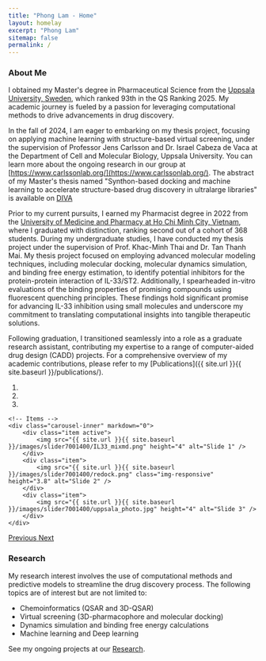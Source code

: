 ```yaml
---
title: "Phong Lam - Home"
layout: homelay
excerpt: "Phong Lam"
sitemap: false
permalink: /
---
```


### About Me

I obtained my Master's degree in Pharmaceutical Science from the [Uppsala University, Sweden](https://uu.se), which ranked 93th in the QS Ranking 2025. My academic journey is fueled by a passion for leveraging computational methods to drive advancements in drug discovery.

In the fall of 2024, I am eager to embarking on my thesis project, focusing on applying machine learning with structure-based virtual screening, under the supervision of Professor Jens Carlsson and Dr. Israel Cabeza de Vaca at the Department of Cell and Molecular Biology, Uppsala University. You can learn more about the ongoing research in our group at [https://www.carlssonlab.org/](https://www.carlssonlab.org/). The abstract of my Master's thesis named "Synthon-based docking and machine learning to accelerate structure-based drug discovery in ultralarge libraries" is available on [DIVA](https://uu.diva-portal.org/smash/record.jsf?pid=diva2%3A1972053)

Prior to my current pursuits, I earned my Pharmacist degree in 2022 from the [University of Medicine and Pharmacy at Ho Chi Minh City, Vietnam](https://ump.edu.vn), where I graduated with distinction, ranking second out of a cohort of 368 students. During my undergraduate studies, I have conducted my thesis project under the supervision of Prof. Khac-Minh Thai and Dr. Tan Thanh Mai. My thesis project focused on employing advanced molecular modeling techniques, including molecular docking, molecular dynamics simulation, and binding free energy estimation, to identify potential inhibitors for the protein-protein interaction of IL-33/ST2. Additionally, I spearheaded in-vitro evaluations of the binding properties of promising compounds using fluorescent quenching principles. These findings hold significant promise for advancing IL-33 inhibition using small molecules and underscore my commitment to translating computational insights into tangible therapeutic solutions.

Following graduation, I transitioned seamlessly into a role as a graduate research assistant, contributing my expertise to a range of computer-aided drug design (CADD) projects. For a comprehensive overview of my academic contributions, please refer to my [Publications]({{ site.url }}{{ site.baseurl }}/publications/).


<div markdown="0" id="carousel" class="carousel slide" data-ride="carousel" data-interval="4000" data-pause="hover" >
    <!-- Menu -->
    <ol class="carousel-indicators">
        <li data-target="#carousel" data-slide-to="0" class="active"></li>
        <li data-target="#carousel" data-slide-to="1"></li>
        <li data-target="#carousel" data-slide-to="2"></li>
    </ol>

    <!-- Items -->
    <div class="carousel-inner" markdown="0">
        <div class="item active">
            <img src="{{ site.url }}{{ site.baseurl }}/images/slider7001400/IL33_mixmd.png" height="4" alt="Slide 1" />
        </div>
        <div class="item">
            <img src="{{ site.url }}{{ site.baseurl }}/images/slider7001400/redock.png" class="img-responsive" height="3.8" alt="Slide 2" />
        </div>
        <div class="item">
            <img src="{{ site.url }}{{ site.baseurl }}/images/slider7001400/uppsala_photo.jpg" height="4" alt="Slide 3" />
        </div>     
    </div>
  <a class="left carousel-control" href="#carousel" role="button" data-slide="prev">
    <span class="glyphicon glyphicon-chevron-left" aria-hidden="true"></span>
    <span class="sr-only">Previous</span>
  </a>
  <a class="right carousel-control" href="#carousel" role="button" data-slide="next">
    <span class="glyphicon glyphicon-chevron-right" aria-hidden="true"></span>
    <span class="sr-only">Next</span>
  </a>
</div>


### Research

My research interest involves the use of computational methods and predictive models to streamline the drug discovery process. The following topics are of interest but are not limited to:
- Chemoinformatics (QSAR and 3D-QSAR)
- Virtual screening (3D-pharmacophore and molecular docking)
- Dynamics simulation and binding free energy calculations
- Machine learning and Deep learning


See my ongoing projects at our [Research](research).
 
 
